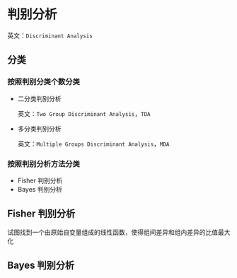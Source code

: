 # 判别分析

英文：`Discriminant Analysis`

## 分类

### 按照判别分类个数分类

* 二分类判别分析

    英文：`Two Group Discriminant Analysis`，`TDA`

* 多分类判别分析

    英文：`Multiple Groups Discriminant Analysis`，`MDA`

### 按照判别分析方法分类

* Fisher 判别分析
* Bayes 判别分析

## Fisher 判别分析

试图找到一个由原始自变量组成的线性函数，使得组间差异和组内差异的比值最大化

## Bayes 判别分析
